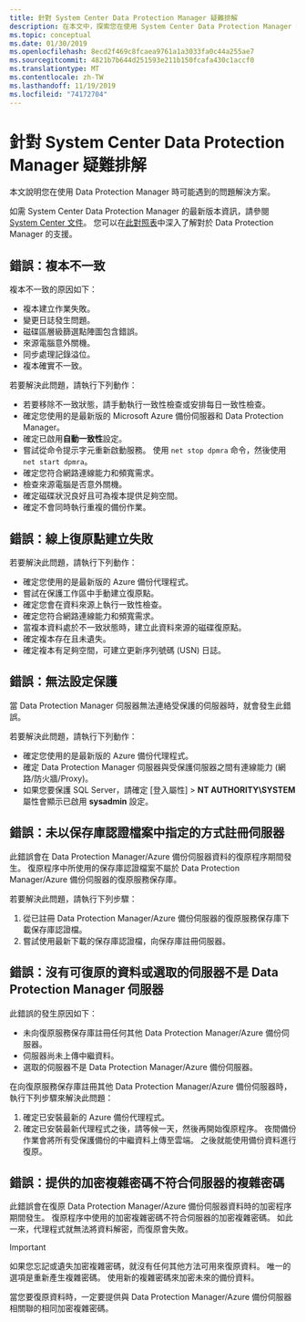 ```yaml
---
title: 針對 System Center Data Protection Manager 疑難排解
description: 在本文中，探索您在使用 System Center Data Protection Manager 時可能會遇到之問題的解決方案。
ms.topic: conceptual
ms.date: 01/30/2019
ms.openlocfilehash: 8ecd2f469c8fcaea9761a1a3033fa0c44a255ae7
ms.sourcegitcommit: 4821b7b644d251593e211b150fcafa430c1accf0
ms.translationtype: MT
ms.contentlocale: zh-TW
ms.lasthandoff: 11/19/2019
ms.locfileid: "74172704"
---
```

# <a name="troubleshoot-system-center-data-protection-manager"></a>針對 System Center Data Protection Manager 疑難排解

本文說明您在使用 Data Protection Manager 時可能遇到的問題解決方案。

如需 System Center Data Protection Manager 的最新版本資訊，請參閱 [System Center 文件](https://docs.microsoft.com/system-center/dpm/dpm-release-notes?view=sc-dpm-2016)。 您可以在[此對照表](https://docs.microsoft.com/system-center/dpm/dpm-protection-matrix?view=sc-dpm-2016)中深入了解對於 Data Protection Manager 的支援。

## <a name="error-replica-is-inconsistent"></a>錯誤：複本不一致

複本不一致的原因如下：

- 複本建立作業失敗。
- 變更日誌發生問題。
- 磁碟區層級篩選點陣圖包含錯誤。
- 來源電腦意外關機。
- 同步處理記錄溢位。
- 複本確實不一致。

若要解決此問題，請執行下列動作：

- 若要移除不一致狀態，請手動執行一致性檢查或安排每日一致性檢查。
- 確定您使用的是最新版的 Microsoft Azure 備份伺服器和 Data Protection Manager。
- 確定已啟用**自動一致性**設定。
- 嘗試從命令提示字元重新啟動服務。 使用 `net stop dpmra` 命令，然後使用 `net start dpmra`。
- 確定您符合網路連線能力和頻寬需求。
- 檢查來源電腦是否意外關機。
- 確定磁碟狀況良好且可為複本提供足夠空間。
- 確定不會同時執行重複的備份作業。

## <a name="error-online-recovery-point-creation-failed"></a>錯誤：線上復原點建立失敗

若要解決此問題，請執行下列動作：

- 確定您使用的是最新版的 Azure 備份代理程式。
- 嘗試在保護工作區中手動建立復原點。
- 確定您會在資料來源上執行一致性檢查。
- 確定您符合網路連線能力和頻寬需求。
- 當複本資料處於不一致狀態時，建立此資料來源的磁碟復原點。
- 確定複本存在且未遺失。
- 確定複本有足夠空間，可建立更新序列號碼 (USN) 日誌。

## <a name="error-unable-to-configure-protection"></a>錯誤：無法設定保護

當 Data Protection Manager 伺服器無法連絡受保護的伺服器時，就會發生此錯誤。

若要解決此問題，請執行下列動作：

- 確定您使用的是最新版的 Azure 備份代理程式。
- 確定 Data Protection Manager 伺服器與受保護伺服器之間有連線能力 (網路/防火牆/Proxy)。
- 如果您要保護 SQL Server，請確定 [登入屬性] > **NT AUTHORITY\SYSTEM** 屬性會顯示已啟用 **sysadmin** 設定。

## <a name="error-server-not-registered-as-specified-in-vault-credential-file"></a>錯誤：未以保存庫認證檔案中指定的方式註冊伺服器

此錯誤會在 Data Protection Manager/Azure 備份伺服器資料的復原程序期間發生。 復原程序中所使用的保存庫認證檔案不屬於 Data Protection Manager/Azure 備份伺服器的復原服務保存庫。

若要解決此問題，請執行下列步驟：

1. 從已註冊 Data Protection Manager/Azure 備份伺服器的復原服務保存庫下載保存庫認證檔。
2. 嘗試使用最新下載的保存庫認證檔，向保存庫註冊伺服器。

## <a name="error-no-recoverable-data-or-selected-server-not-a-data-protection-manager-server"></a>錯誤：沒有可復原的資料或選取的伺服器不是 Data Protection Manager 伺服器

此錯誤的發生原因如下：

- 未向復原服務保存庫註冊任何其他 Data Protection Manager/Azure 備份伺服器。
- 伺服器尚未上傳中繼資料。
- 選取的伺服器不是 Data Protection Manager/Azure 備份伺服器。

在向復原服務保存庫註冊其他 Data Protection Manager/Azure 備份伺服器時，執行下列步驟來解決此問題：

1. 確定已安裝最新的 Azure 備份代理程式。
2. 確定已安裝最新代理程式之後，請等候一天，然後再開始復原程序。 夜間備份作業會將所有受保護備份的中繼資料上傳至雲端。 之後就能使用備份資料進行復原。

## <a name="error-provided-encryption-passphrase-doesnt-match-passphrase-for-server"></a>錯誤：提供的加密複雜密碼不符合伺服器的複雜密碼

此錯誤會在復原 Data Protection Manager/Azure 備份伺服器資料時的加密程序期間發生。 復原程序中使用的加密複雜密碼不符合伺服器的加密複雜密碼。 如此一來，代理程式就無法將資料解密，而復原會失敗。

> [!IMPORTANT]
> 如果您忘記或遺失加密複雜密碼，就沒有任何其他方法可用來復原資料。 唯一的選項是重新產生複雜密碼。 使用新的複雜密碼來加密未來的備份資料。
>
> 當您要復原資料時，一定要提供與 Data Protection Manager/Azure 備份伺服器相關聯的相同加密複雜密碼。
>
